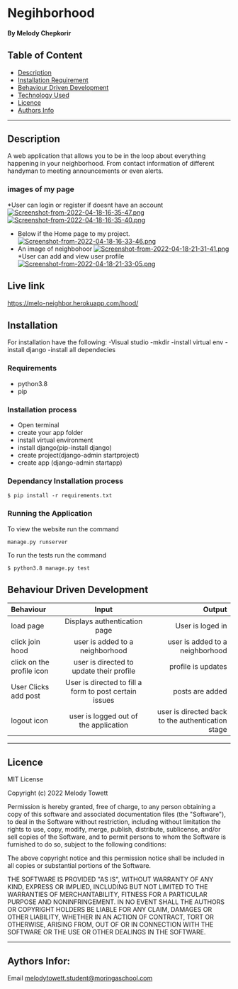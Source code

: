 # Negihborhood
#### By Melody Chepkorir
## Table of Content
+ [Description](#description)
+ [Installation Requirement](#Installation)
+ [Behaviour Driven Development](#Behaviour-Driven-Development)
+ [Technology Used](#technology-used)
+ [Licence](#licence)
+ [Authors Info](#authors-info)

****
## Description
A web application that allows you to be in the loop about everything happening in your neighborhood. From contact information of different handyman to meeting announcements or even alerts.
### images of my page
*User can login or register if doesnt have an account
[![Screenshot-from-2022-04-18-16-35-47.png](https://i.postimg.cc/vBZgzDWW/Screenshot-from-2022-04-18-16-35-47.png)](https://postimg.cc/wtnjxq4v)
[![Screenshot-from-2022-04-18-16-35-40.png](https://i.postimg.cc/qgVv97CD/Screenshot-from-2022-04-18-16-35-40.png)](https://postimg.cc/RJdmt4dw)

* Below if the Home page to my project.
[![Screenshot-from-2022-04-18-16-33-46.png](https://i.postimg.cc/G2xKBBbG/Screenshot-from-2022-04-18-16-33-46.png)](https://postimg.cc/2b3hMSbS)
* An image of neighbohoor
[![Screenshot-from-2022-04-18-21-31-41.png](https://i.postimg.cc/TY6y7kqd/Screenshot-from-2022-04-18-21-31-41.png)](https://postimg.cc/BtmQtBVk)
*User can add and view user profile
[![Screenshot-from-2022-04-18-21-33-05.png](https://i.postimg.cc/zfn6jGJX/Screenshot-from-2022-04-18-21-33-05.png)](https://postimg.cc/f3R8WZt6)

## Live link
https://melo-neighbor.herokuapp.com/hood/
## Installation
For installation have the following:
-Visual studio
-mkdir
-install virtual env
-install django
-install all dependecies
### Requirements
* python3.8
* pip 
### Installation process
* Open terminal
* create your app folder
* install virtual environment
* install django(pip-install django)
* create project(django-admin startproject)
* create app (django-admin startapp)

### Dependancy Installation process

```
$ pip install -r requirements.txt

```

### Running the Application
To view the website run the command
```
manage.py runserver

```
To run the tests run the command
```
$ python3.8 manage.py test

```
## Behaviour Driven Development
| Behaviour | Input | Output |
| :---------------- | :---------------: | ------------------: |
| load page | Displays authentication page| User is loged in|
| click join hood| user is added to a neighborhood|user is added to a neighborhood  |
| click on the profile icon  | user is directed to update their profile|profile is updates|
|User Clicks add post|User is directed to fill a form to post certain issues|posts are added|
|logout icon|user is logged out of the application|user is directed back to the authentication stage|

****

## Licence
MIT License

Copyright (c) 2022 Melody Towett

Permission is hereby granted, free of charge, to any person obtaining a copy
of this software and associated documentation files (the "Software"), to deal
in the Software without restriction, including without limitation the rights
to use, copy, modify, merge, publish, distribute, sublicense, and/or sell
copies of the Software, and to permit persons to whom the Software is
furnished to do so, subject to the following conditions:

The above copyright notice and this permission notice shall be included in all
copies or substantial portions of the Software.

THE SOFTWARE IS PROVIDED "AS IS", WITHOUT WARRANTY OF ANY KIND, EXPRESS OR
IMPLIED, INCLUDING BUT NOT LIMITED TO THE WARRANTIES OF MERCHANTABILITY,
FITNESS FOR A PARTICULAR PURPOSE AND NONINFRINGEMENT. IN NO EVENT SHALL THE
AUTHORS OR COPYRIGHT HOLDERS BE LIABLE FOR ANY CLAIM, DAMAGES OR OTHER
LIABILITY, WHETHER IN AN ACTION OF CONTRACT, TORT OR OTHERWISE, ARISING FROM,
OUT OF OR IN CONNECTION WITH THE SOFTWARE OR THE USE OR OTHER DEALINGS IN THE
SOFTWARE.

****

## Aythors Infor:
Email melodytowett.student@moringaschool.com
